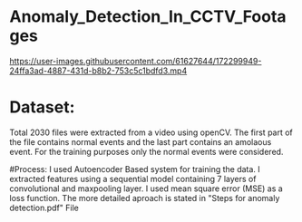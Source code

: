 # Anomaly_Detection_In_CCTV_Footages



https://user-images.githubusercontent.com/61627644/172299949-24ffa3ad-4887-431d-b8b2-753c5c1bdfd3.mp4




# Dataset:
Total 2030 files were extracted from a video using openCV. The first part of the file contains normal events and the last part contains  an amolaous event. For the training purposes only the normal events were considered.

#Process:
I used Autoencoder Based system for training the data. I extracted features using a sequential model containing 7 layers of convolutional and maxpooling layer. I used mean square error (MSE) as a loss function. The more detailed aproach is stated in "Steps for anomaly detection.pdf" File
